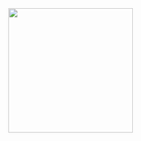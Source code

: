 <img src="https://github.com/khaledkamr/Software-engineering-project/assets/94804298/10daa554-29db-4490-9a35-0256669290b3" width="250px">
